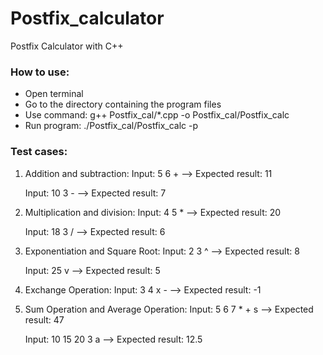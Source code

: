 # Postfix_calculator
Postfix Calculator with C++

### How to use:
- Open terminal
- Go to the directory containing the program files
- Use command: g++ Postfix_cal/*.cpp -o Postfix_cal/Postfix_calc
- Run program: ./Postfix_cal/Postfix_calc -p

### Test cases:
1. Addition and subtraction:
   Input: 5 6 +
   --> Expected result: 11

   Input: 10 3 -
   --> Expected result: 7

2. Multiplication and division:
   Input: 4 5 *
   --> Expected result: 20

   Input: 18 3 /
   --> Expected result: 6

3. Exponentiation and Square Root:
   Input: 2 3 ^
   --> Expected result: 8

   Input: 25 v
   --> Expected result: 5

4. Exchange Operation:
   Input: 3 4 x -
   --> Expected result: -1

5. Sum Operation and Average Operation:
    Input: 5 6 7 * + s
    --> Expected result: 47

    Input: 10 15 20 3 a
    --> Expected result: 12.5




